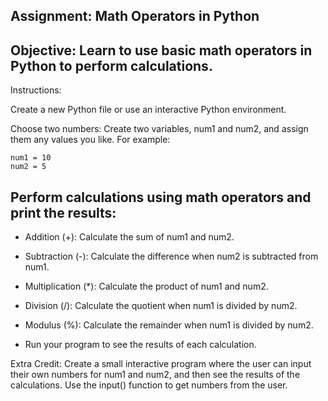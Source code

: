 ## Assignment: Math Operators in Python
## Objective: Learn to use basic math operators in Python to perform calculations.

Instructions:

Create a new Python file or use an interactive Python environment.

Choose two numbers: Create two variables, num1 and num2, and assign them any values you like. 
For example:
```
num1 = 10
num2 = 5

```

## Perform calculations using math operators and print the results:

* Addition (+): Calculate the sum of num1 and num2.
* Subtraction (-): Calculate the difference when num2 is subtracted from num1.
* Multiplication (*): Calculate the product of num1 and num2.
* Division (/): Calculate the quotient when num1 is divided by num2.
* Modulus (%): Calculate the remainder when num1 is divided by num2.

* Run your program to see the results of each calculation.

Extra Credit: Create a small interactive program where the user can input their own numbers for num1 and num2, 
and then see the results of the calculations. 
Use the input() function to get numbers from the user.
